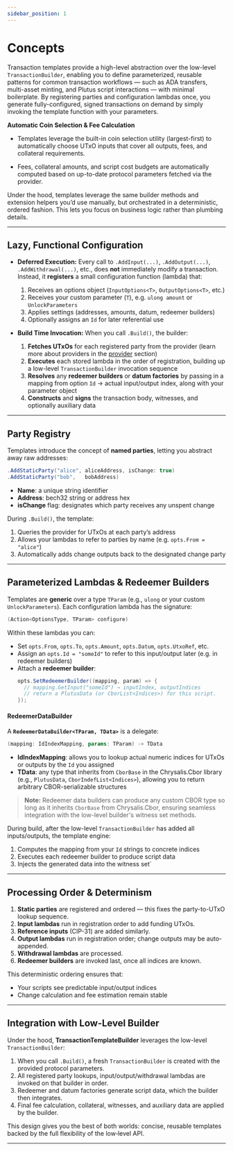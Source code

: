 ```yaml
---
sidebar_position: 1
---
```


# Concepts

Transaction templates provide a high-level abstraction over the low-level `TransactionBuilder`, enabling you to define parameterized, reusable patterns for common transaction workflows — such as ADA transfers, multi-asset minting, and Plutus script interactions — with minimal boilerplate. By registering parties and configuration lambdas once, you generate fully-configured, signed transactions on demand by simply invoking the template function with your parameters.

**Automatic Coin Selection & Fee Calculation**

- Templates leverage the built-in coin selection utility (largest-first) to automatically choose UTxO inputs that cover all outputs, fees, and collateral requirements.

- Fees, collateral amounts, and script cost budgets are automatically computed based on up-to-date protocol parameters fetched via the provider.

Under the hood, templates leverage the same builder methods and extension helpers you’d use manually, but orchestrated in a deterministic, ordered fashion. This lets you focus on business logic rather than plumbing details.

---

## Lazy, Functional Configuration

- **Deferred Execution:** Every call to `.AddInput(...)`, `.AddOutput(...)`, `.AddWithdrawal(...)`, etc., does **not** immediately modify a transaction. Instead, it **registers** a small configuration function (lambda) that:
  1. Receives an options object (`InputOptions<T>`, `OutputOptions<T>`, etc.)
  2. Receives your custom parameter (`T`), e.g. `ulong amount` or `UnlockParameters`
  3. Applies settings (addresses, amounts, datum, redeemer builders)
  4. Optionally assigns an `Id` for later referential use

- **Build Time Invocation:** When you call `.Build()`, the builder:
  1. **Fetches UTxOs** for each registered party from the provider (learn more about providers in the [provider](/docs/chrysalis/tx/providers) section)
  3. **Executes** each stored lambda in the order of registration, building up a low-level `TransactionBuilder` invocation sequence
  4. **Resolves** any **redeemer builders** or **datum factories** by passing in a mapping from option `Id` → actual input/output index, along with your parameter object
  5. **Constructs** and **signs** the transaction body, witnesses, and optionally auxiliary data

---

## Party Registry

Templates introduce the concept of **named parties**, letting you abstract away raw addresses:

```csharp
.AddStaticParty("alice", aliceAddress, isChange: true)
.AddStaticParty("bob",   bobAddress)
```

- **Name**: a unique string identifier
- **Address**: bech32 string or address hex
- **isChange** flag: designates which party receives any unspent change

During `.Build()`, the template:
1. Queries the provider for UTxOs at each party’s address
2. Allows your lambdas to refer to parties by name (e.g. `opts.From = "alice"`)
3. Automatically adds change outputs back to the designated change party

---

## Parameterized Lambdas & Redeemer Builders

Templates are **generic** over a type `TParam` (e.g., `ulong` or your custom `UnlockParameters`). Each configuration lambda has the signature:

```csharp
(Action<OptionsType, TParam> configure)
```

Within these lambdas you can:
- Set `opts.From`, `opts.To`, `opts.Amount`, `opts.Datum`, `opts.UtxoRef`, etc.
- Assign an `opts.Id = "someId"` to refer to this input/output later (e.g. in redeemer builders)
- Attach a **redeemer builder**:
  ```csharp
  opts.SetRedeemerBuilder((mapping, param) => {
    // mapping.GetInput("someId") → inputIndex, outputIndices
    // return a PlutusData (or CborList<Indices>) for this script.
  });
  ```

#### RedeemerDataBuilder

A **`RedeemerDataBuilder<TParam, TData>`** is a delegate:
```csharp
(mapping: IdIndexMapping, params: TParam) -> TData
```
- **IdIndexMapping**: allows you to lookup actual numeric indices for UTxOs or outputs by the `Id` you assigned
- **TData**: any type that inherits from `CborBase` in the Chrysalis.Cbor library (e.g., `PlutusData`, `CborIndefList<Indices>`), allowing you to return arbitrary CBOR-serializable structures

> **Note:** Redeemer data builders can produce any custom CBOR type so long as it inherits `CborBase` from Chrysalis.Cbor, ensuring seamless integration with the low-level builder's witness set methods.

During build, after the low-level `TransactionBuilder` has added all inputs/outputs, the template engine:
1. Computes the mapping from your `Id` strings to concrete indices
2. Executes each redeemer builder to produce script data
3. Injects the generated data into the witness set`

---

## Processing Order & Determinism

1. **Static parties** are registered and ordered — this fixes the party-to-UTxO lookup sequence.
2. **Input lambdas** run in registration order to add funding UTxOs.
3. **Reference inputs** (CIP-31) are added similarly.
4. **Output lambdas** run in registration order; change outputs may be auto-appended.
5. **Withdrawal lambdas** are processed.
6. **Redeemer builders** are invoked last, once all indices are known.

This deterministic ordering ensures that:
- Your scripts see predictable input/output indices
- Change calculation and fee estimation remain stable

---

## Integration with Low-Level Builder

Under the hood, **TransactionTemplateBuilder** leverages the low-level `TransactionBuilder`:

1. When you call `.Build()`, a fresh `TransactionBuilder` is created with the provided protocol parameters.
2. All registered party lookups, input/output/withdrawal lambdas are invoked on that builder in order.
3. Redeemer and datum factories generate script data, which the builder then integrates.
4. Final fee calculation, collateral, witnesses, and auxiliary data are applied by the builder.

This design gives you the best of both worlds: concise, reusable templates backed by the full flexibility of the low‑level API.

---


